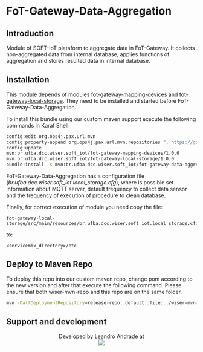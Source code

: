 # FoT-Gateway-Data-Aggregation

## Introduction

Module of SOFT-IoT plataform to aggregate data in FoT-Gateway. It collects non-aggregated data from internal database, applies functions of aggregation and stores resulted data in internal database.

## Installation

This module depends of modules [fot-gateway-mapping-devices](https://github.com/WiserUFBA/fot-gateway-mapping-devices) and [fot-gateway-local-storage](https://github.com/WiserUFBA/fot-gateway-local-storage). They need to be installed and started before FoT-Gateway-Data-Aggregation.

To install this bundle using our custom maven support execute the following commands in Karaf Shell:

```sh
config:edit org.ops4j.pax.url.mvn 
config:property-append org.ops4j.pax.url.mvn.repositories ", https://github.com/WiserUFBA/wiser-mvn-repo/raw/master/releases@id=wiser"
config:update
mvn:br.ufba.dcc.wiser.soft_iot/fot-gateway-mapping-devices/1.0.0
mvn:br.ufba.dcc.wiser.soft_iot/fot-gateway-local-storage/1.0.0
bundle:install -s mvn:br.ufba.dcc.wiser.soft_iot/fot-gateway-data-aggregation/1.0.0
```
FoT-Gateway-Data-Aggregation has a configuration file (*br.ufba.dcc.wiser.soft_iot.local_storage.cfg*), where is possible set information about MQTT server, default frequency to collect data sensor and the frequency of execution of procedure to clean database.

Finally, for correct execution of module you need copy the file:
```
fot-gateway-local-storage/src/main/resources/br.ufba.dcc.wiser.soft_iot.local_storage.cfg
```
to:
```
<servicemix_directory>/etc
```


## Deploy to Maven Repo

To deploy this repo into our custom maven repo, change pom according to the new version and after that execute the following command. Please ensure that both wiser-mvn-repo and this repo are on the same folder.

```sh
mvn -DaltDeploymentRepository=release-repo::default::file:../wiser-mvn-repo/releases/ deploy
```



## Support and development

<p align="center">
	Developed by Leandro Andrade at </br>
  <img src="https://wiki.dcc.ufba.br/pub/SmartUFBA/ProjectLogo/wiserufbalogo.jpg"/>
</p>
